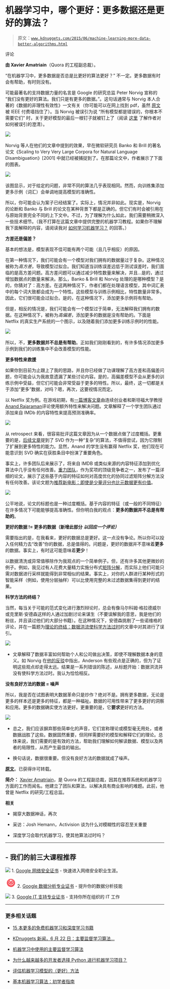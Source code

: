 # 机器学习中，哪个更好：更多数据还是更好的算法？

> 原文：[`www.kdnuggets.com/2015/06/machine-learning-more-data-better-algorithms.html`](https://www.kdnuggets.com/2015/06/machine-learning-more-data-better-algorithms.html)

评论

**由 Xavier Amatriain**（Quora 的工程副总裁）。

“在机器学习中，更多数据是否总是比更好的算法更好？” 不一定。更多数据有时会有帮助，有时则没有。

可能最著名的支持数据力量的名言是 Google 的研究总监 Peter Norvig 宣称的 “我们没有更好的算法。我们只是有更多的数据。”。这句话通常与 Norvig 本人合著的《数据的非理性有效性》一文有关（你可能可以在网上找到 pdf，虽然 [原文](https://googleresearch.blogspot.com/2009/03/unreasonable-effectiveness-of-data.html) 被 IEEE 付费墙挡住了）。当 Norvig 被误引为说 “所有模型都是错误的，你根本不需要它们” 时，关于更好模型的最后一根钉子就被钉上了（阅读 [这里](http://norvig.com/fact-check.html) 了解作者对如何被误引的澄清）。

![](img/19fca3acedbb3ad590829f7049690d06.png)

Norvig 等人在他们的文章中提到的效果，早在微软研究员 Banko 和 Brill 的著名论文《Scaling to Very Very Large Corpora for Natural Language Disambiguation》[2001] 中就已经被捕捉到了。在那篇论文中，作者展示了下面的图表。

![](img/d5daaabc8d7789addd6dea6cbfa04418.png)

该图显示，对于给定的问题，非常不同的算法几乎表现相同。然而，向训练集添加更多示例（词汇）会单调地提高模型的准确性。

所以，你可能会认为案子已经结案了。实际上，情况并非如此。现实是，Norvig 的论断和 Banko 与 Brill 的论文在某种背景下都是正确的。但它们有时会被引用在与原始背景完全不同的上下文中。不过，为了理解为什么如此，我们需要稍微深入一些技术细节。（我不打算在这篇文章中提供完整的机器学习教程。如果你不理解我下面解释的内容，请阅读我对 [如何学习机器学习？](https://www.quora.com/How-do-I-learn-machine-learning-1/answer/Xavier-Amatriain) 的回答。）

**方差还是偏差？**

基本的想法是，模型表现不佳可能有两个可能（且几乎相反）的原因。

在第一种情况下，我们可能会有一个模型对我们拥有的数据量过于复杂。这种情况被称为*高方差*，导致模型过拟合。我们知道当训练误差远低于测试误差时，我们面临的是高方差问题。高方差问题可以通过减少特性数量来解决，并且…是的，通过增加数据点的数量来解决。那么，Banko & Brill 和 Norvig 处理的是哪种模型？是的，你猜对了：高方差。在这两种情况下，作者们都在处理语言模型，其中词汇表中的每个词大致都会成为一个特性。这些模型与训练示例相比，特性数量非常多。因此，它们很可能会过拟合。是的，在这种情况下，添加更多示例将有帮助。

但是，相反的情况是，我们可能会有一个模型过于简单，无法解释我们拥有的数据。在这种情况下，被称为*高偏差*，添加更多的数据是没有帮助的。下面是 Netflix 的真实生产系统的一个图示，以及随着我们添加更多训练示例时的性能。

![](img/7fc45f89a72a843c9fdae7b364438f4d.png)

所以，不，**更多数据并不总是有帮助**。正如我们刚刚看到的，有许多情况添加更多示例到我们的训练集中不会改善模型的性能。

**更多特性来救援**

如果你到目前为止跟上了我的思路，并且你已经做了功课理解了高方差和高偏差问题，你可能会认为我故意遗漏了某些讨论内容。是的，高偏差模型不会从更多的训练示例中受益，但它们可能会非常受益于更多的特性。所以，最终，这一切都是关于添加“更多”数据，对吗？嗯，再次，这要视情况而定。

以 Netflix 奖为例。在游戏初期，有[一篇博客文章](http://anand.typepad.com/datawocky/2008/03/more-data-usual.html)由连续创业者和斯坦福大学教授[Anand Rajaraman](https://en.wikipedia.org/wiki/Anand_Rajaraman)评论使用额外特性来解决问题。文章解释了一个学生团队通过添加来自 IMDb 的内容特性来提高预测准确率。

![](img/e5868e9ed42194643ec16d1e553f347c.png)

从 retrospect 来看，很容易批评这篇文章因为从一个数据点做了过度概括。更重要的是，[后续文章](http://anand.typepad.com/datawocky/2008/04/data-versus-alg.html)提到了 SVD 作为一种“复杂”的算法，不值得尝试，因为它限制了扩展到更多特性的能力。显然，Anand 的学生没有赢得 Netflix 奖，他们现在可能意识到 SVD 确实在获胜条目中扮演了重要角色。

事实上，许多团队后来展示了，将来自 IMDB 或类似来源的内容特征添加到优化算法中几乎没有任何改善。[重力团队](http://www.gravityrd.com/references/netflix-prize?lang=en)，作为奖项的顶级竞争者之一，发布了一篇详细的论文，展示了这些基于内容的特征如何对高度优化的协同过滤矩阵分解方法没有任何改善。该论文题为[推荐新电影：即使是少量评分也比元数据更有价值](http://dl.acm.org/citation.cfm?id=1639731&dl=ACM&coll=DL&CFID=122239967&CFTOKEN=16331362)。

![](img/55db293f30aba4d9ca8f500e583052e5.png)

公平地说，论文的标题也是一种过度概括。基于内容的特征（或一般的不同特征）在许多情况下可能能够提高准确性。但你明白我的观点：**更多的数据并不总是有帮助的**。

**更好的数据 != 更多的数据（新增此部分** ***以回应一个评论）***

需要指出的是，在我看来，更好的数据总是更好。这一点没有争论。所以你可以投入任何精力去“改善”你的数据，总是值得的。问题是，更好的数据并不意味着**更多**的数据。事实上，有时这可能意味着**更少**！

以数据清洗或异常值移除作为我观点的一个简单例子。但，还有许多其他更微妙的例子。例如，我见过有人花费大量精力实施分布式[矩阵分解](https://www.quora.com/Matrix-Factorization)，而实际上他们可能只需对数据进行采样就能得到非常相似的结果。事实上，对你的人群进行某种形式的智能采样（例如，使用分层抽样）可以比使用完整的未过滤数据集得到更好的结果。

**科学方法的终结？**

当然，每当关于可能的范式变化进行激烈辩论时，总会有像马尔科姆·格拉德威尔或克里斯·安德森这样的人通过加剧讨论来谋生（不要误解我的意思，我是他们的粉丝，并且读过他们的大部分书籍）。在这种情况下，安德森挑剔了一些诺维格的评论，并在一篇题为[理论的终结：数据洪流使科学方法过时](http://www.wired.com/science/discoveries/magazine/16-07/pb_theory/)的文章中对其进行了误引。

![](img/b899e2f67ba919e641f8e16f215f3bff.png)

-   文章解释了数据丰富如何帮助个人和公司做出决策，即使不理解数据本身的意义。如 Norvig 在[他的反驳](http://norvig.com/fact-check.html)中指出，Anderson 有些观点是正确的，但为了证明这些观点却走得太远。结果是一系列错误的陈述，从标题开始：数据洪流并没有使科学方法过时。我认为恰恰相反。

**没有良好方法的数据 = 噪声**

所以，我是否在试图表明大数据革命只是炒作？绝对不是。拥有更多数据，无论是更多的样本还是更多的特征，都是一种福祉。数据的可用性带来了更多更好的洞察和应用。更多的数据确实使方法更好。更重要的是，它**要求**更好的方法。

![](img/a3465a3c529b650114d425d05eb9c1ac.png)

-   总之，我们应该摒弃那些简单化的声音，它们宣称理论或模型毫无用处，或者数据战胜了这些。数据固然重要，但同样需要好的模型和解释它们的理论。总体来说，我们需要的是有效的方法，帮助我们理解如何解读数据、模型以及两者的局限性，从而产生最佳的输出。

-   换句话说，数据很重要。但没有良好方法的数据就成了噪声。

**[原文](https://www.quora.com/In-machine-learning-is-more-data-always-better-than-better-algorithms/answer/Xavier-Amatriain)**。已获得许可转载。

**简介：** [Xavier Amatriain](http://xavier.amatriain.net/)，是 Quora 的工程副总裁，因其在推荐系统和机器学习方面的工作而闻名。他建立了团队和算法，以解决具有商业影响的难题。此前，他曾是 Netflix 的研究/工程总监。

**相关**

+   揭穿大数据神话，再次

+   采访：Josh Hemann，Activision 谈为什么对模糊性的容忍至关重要

+   深度学习会取代机器学习，使其他算法过时吗？

* * *

## -   我们的前三大课程推荐

![](img/0244c01ba9267c002ef39d4907e0b8fb.png) 1\. [Google 网络安全证书](https://www.kdnuggets.com/google-cybersecurity) - 快速进入网络安全职业生涯。

![](img/e225c49c3c91745821c8c0368bf04711.png) 2\. [Google 数据分析专业证书](https://www.kdnuggets.com/google-data-analytics) - 提升你的数据分析技能

![](img/0244c01ba9267c002ef39d4907e0b8fb.png) 3\. [Google IT 支持专业证书](https://www.kdnuggets.com/google-itsupport) - 支持你所在组织的 IT 工作

* * *

### 更多相关话题

+   [15 本更多的免费机器学习和深度学习书籍](https://www.kdnuggets.com/2022/11/15-free-machine-learning-deep-learning-books.html)

+   [KDnuggets 新闻，6 月 22 日：主要监督学习算法…](https://www.kdnuggets.com/2022/n25.html)

+   [机器学习中使用的主要监督学习算法](https://www.kdnuggets.com/2022/06/primary-supervised-learning-algorithms-used-machine-learning.html)

+   [为什么越来越多的开发者选择 Python 进行机器学习项目？](https://www.kdnuggets.com/2022/01/developers-python-machine-learning-projects.html)

+   [评估机器学习模型的（更好）方法](https://www.kdnuggets.com/2022/01/much-better-approach-evaluate-machine-learning-model.html)

+   [基本机器学习算法：初学者指南](https://www.kdnuggets.com/2021/05/essential-machine-learning-algorithms-beginners.html)

